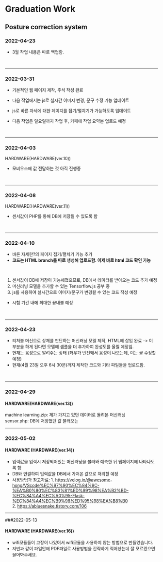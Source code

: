 # Graduation Work

## Posture correction system

### 2022-04-23
- 3월 작업 내용은 따로 백업함.

<br/>

--- 
### 2022-03-31
- 기본적인 웹 페이지 제작, 주석 작성 완료

- 다음 작업에서는 js로 실시간 이미지 변경, 문구 수정 기능 업데이트
- js로 바른 자세에 대한 페이지를 접기/펼치기가 가능하도록 업데이트

* 다음 작업은 일요일까지 작업 후, 카페에 작업 요약본 업로드 예정

<br />

---
### 2022-04-03
HARDWARE(HARDWARE(ver.10))
- 모비우스에 값 전달하는 것 아직 진행중

<br />

---
### 2022-04-08
HARDWARE(HARDWARE(ver.11))
- 센서값이 PHP를 통해 DB에 저장될 수 있도록 함

<br />

---
### 2022-04-10
- 바른 자세란?의 페이지 접기/펼치기 기능 추가
- **코드는 HTML branch를 따로 생성해 업로드함. 이제 바로 html 코드 확인 가능**
<br/>

1. 센서값이 DB에 저장이 가능해졌으므로, DB에서 데이터를 받아오는 코드 추가 예정
2. 머신러닝 모델을 추가할 수 있는 Tensorflow.js 공부 중
3. js를 사용하여 실시간으로 이미지/문구가 변경될 수 있는 코드 작성 예정
- 시험 기간 내에 최대한 끝내볼 예정

<br />

---
### 2022-04-23
- 티처블 머신으로 상체를 판단하는 머신러닝 모델 제작, HTML에 삽입 완료 -> 이 부분을 하게 된다면 모델에 샘플을 더 추가하여 완성도를 올릴 예정임.
- 현재는 음성으로 알려주는 상태 (좌우가 반전돼서 음성이 나오는데, 이는 곧 수정할 예정)
- 현재(4월 23일 오후 6시 30분)까지 제작한 코드와 기타 파일들을 업로드함.

<br />

---
### 2022-04-29
#### HARDWARE(HARDWARE(ver.13))
machine learning.zip: 제가 가지고 있던 데이터로 돌려본 머신러닝<br>
sensor.php: DB에 저장했던 값 불러오는 

---
### 2022-05-02
#### HARDWARE (HARDWARE(ver.14))
- 입력값을 입력시 저장되어있는 머신러닝을 불러와 예측한 뒤 웹페이지에 나타나도록 함<br>
- DB와 연결하여 입력값을 DB에서 가져온 값으로 처리할 예정
- 사용방법과 참고자료: 1. https://velog.io/@awesome-hong/VScode%EC%97%90%EC%84%9C-%EA%B0%80%EC%83%81%ED%99%98%EA%B2%BD-%EC%84%A4%EC%A0%95-Flask-%EC%84%A4%EC%B9%98%ED%95%98%EA%B8%B0<br>
                     2. https://abluesnake.tistory.com/106
                    
---                   
###2022-05-13  
#### HARDWARE (HARDWARE(ver.16))
- wifi모듈들이 고장이 나있어서 wifi모듈을 사용하지 않는 방법으로 만들었습니다.
- 저번과 같이 파일안에 PDF파일로 사용방법을 간략하게 적어놨는데 잘 모르겠으면 물어봐주세요. 
